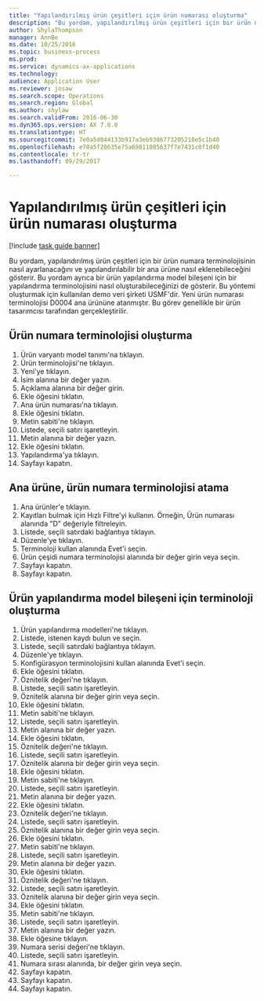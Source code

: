 ```yaml
--- 
title: "Yapılandırılmış ürün çeşitleri için ürün numarası oluşturma"
description: "Bu yordam, yapılandırılmış ürün çeşitleri için bir ürün numara terminolojisinin nasıl ayarlanacağını ve yapılandırılabilir bir ana ürüne nasıl eklenebileceğini gösterir."
author: ShylaThompson
manager: AnnBe
ms.date: 10/25/2016
ms.topic: business-process
ms.prod: 
ms.service: dynamics-ax-applications
ms.technology: 
audience: Application User
ms.reviewer: josaw
ms.search.scope: Operations
ms.search.region: Global
ms.author: shylaw
ms.search.validFrom: 2016-06-30
ms.dyn365.ops.version: AX 7.0.0
ms.translationtype: HT
ms.sourcegitcommit: 7e0a5d044133b917a3eb9386773205218e5c1b40
ms.openlocfilehash: e70a5f28635e75a69811085637f7e7431c0f1d40
ms.contentlocale: tr-tr
ms.lasthandoff: 09/29/2017

---
```

# <a name="create-a-product-number-for-configured-product-variants"></a>Yapılandırılmış ürün çeşitleri için ürün numarası oluşturma

[!include [task guide banner](../../includes/task-guide-banner.md)]

Bu yordam, yapılandırılmış ürün çeşitleri için bir ürün numara terminolojisinin nasıl ayarlanacağını ve yapılandırılabilir bir ana ürüne nasıl eklenebileceğini gösterir. Bu yordam ayrıca bir ürün yapılandırma model bileşeni için bir yapılandırma terminolojisini nasıl oluşturabileceğinizi de gösterir. Bu yöntemi oluşturmak için kullanılan demo veri şirketi USMF'dir. Yeni ürün numarası terminolojisi D0004 ana ürününe atanmıştır. Bu görev genellikle bir ürün tasarımcısı tarafından gerçekleştirilir.


## <a name="create-a-product-number-nomenclature"></a>Ürün numara terminolojisi oluşturma
1. Ürün varyantı model tanımı'na tıklayın.
2. Ürün terminolojisi'ne tıklayın.
3. Yeni'ye tıklayın.
4. İsim alanına bir değer yazın.
5. Açıklama alanına bir değer girin.
6. Ekle öğesini tıklatın.
7. Ana ürün numarası'na tıklayın.
8. Ekle öğesini tıklatın.
9. Metin sabiti'ne tıklayın.
10. Listede, seçili satırı işaretleyin.
11. Metin alanına bir değer yazın.
12. Ekle öğesini tıklatın.
13. Yapılandırma'ya tıklayın.
14. Sayfayı kapatın.

## <a name="assign-the-product-number-nomenclature-to-a-product-master"></a>Ana ürüne, ürün numara terminolojisi atama
1. Ana ürünler'e tıklayın.
2. Kayıtları bulmak için Hızlı Filtre'yi kullanın. Örneğin, Ürün numarası alanında "D" değeriyle filtreleyin.
3. Listede, seçili satırdaki bağlantıya tıklayın.
4. Düzenle'ye tıklayın.
5. Terminoloji kullan alanında Evet'i seçin.
6. Ürün çeşidi numara terminolojisi alanında bir değer girin veya seçin.
7. Sayfayı kapatın.
8. Sayfayı kapatın.

## <a name="create-nomenclature-for-a-product-configuration-model-component"></a>Ürün yapılandırma model bileşeni için terminoloji oluşturma
1. Ürün yapılandırma modelleri'ne tıklayın.
2. Listede, istenen kaydı bulun ve seçin.
3. Listede, seçili satırdaki bağlantıya tıklayın.
4. Düzenle'ye tıklayın.
5. Konfigürasyon terminolojisini kullan alanında Evet'i seçin.
6. Ekle öğesini tıklatın.
7. Öznitelik değeri'ne tıklayın.
8. Listede, seçili satırı işaretleyin.
9. Öznitelik alanına bir değer girin veya seçin.
10. Ekle öğesini tıklatın.
11. Metin sabiti'ne tıklayın.
12. Listede, seçili satırı işaretleyin.
13. Metin alanına bir değer yazın.
14. Ekle öğesini tıklatın.
15. Öznitelik değeri'ne tıklayın.
16. Listede, seçili satırı işaretleyin.
17. Öznitelik alanına bir değer girin veya seçin.
18. Ekle öğesini tıklatın.
19. Metin sabiti'ne tıklayın.
20. Listede, seçili satırı işaretleyin.
21. Metin alanına bir değer yazın.
22. Ekle öğesini tıklatın.
23. Öznitelik değeri'ne tıklayın.
24. Listede, seçili satırı işaretleyin.
25. Öznitelik alanına bir değer girin veya seçin.
26. Ekle öğesini tıklatın.
27. Metin sabiti'ne tıklayın.
28. Listede, seçili satırı işaretleyin.
29. Metin alanına bir değer yazın.
30. Ekle öğesini tıklatın.
31. Öznitelik değeri'ne tıklayın.
32. Listede, seçili satırı işaretleyin.
33. Öznitelik alanına bir değer girin veya seçin.
34. Ekle öğesini tıklatın.
35. Metin sabiti'ne tıklayın.
36. Listede, seçili satırı işaretleyin.
37. Metin alanına bir değer yazın.
38. Ekle öğesine tıklayın.
39. Numara serisi değeri'ne tıklayın.
40. Listede, seçili satırı işaretleyin.
41. Numara sırası alanında, bir değer girin veya seçin.
42. Sayfayı kapatın.
43. Sayfayı kapatın.
44. Sayfayı kapatın.



